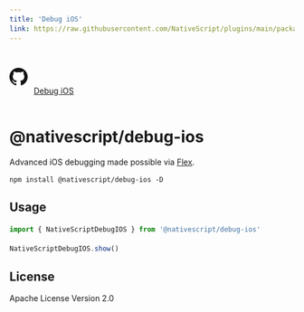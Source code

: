 ```yaml
---
title: 'Debug iOS'
link: https://raw.githubusercontent.com/NativeScript/plugins/main/packages/debug-ios/README.md
---
```


<div style="width: 100%; padding: 1.2em 0em">
	<img alt="github logo" src="../assets/images/github/GitHub-Mark-32px.png" style="display: inline; margin: 1em 0.5em 1em 0em">
	<a href="https://github.com/NativeScript/plugins/tree/main/packages/debug-ios" target="_blank" noopener>Debug iOS</a>
</div>

# @nativescript/debug-ios

Advanced iOS debugging made possible via [Flex](https://github.com/FLEXTool/FLEX).

```cli
npm install @nativescript/debug-ios -D
```

## Usage

```typescript
import { NativeScriptDebugIOS } from '@nativescript/debug-ios'

NativeScriptDebugIOS.show()
```

## License

Apache License Version 2.0
